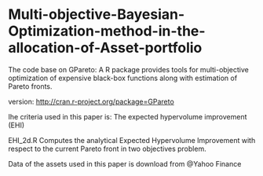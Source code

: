 # Multi-objective-Bayesian-Optimization-method-in-the-allocation-of-Asset-portfolio
The code base on GPareto: A R package provides tools for multi-objective optimization of expensive black-box functions along with estimation of Pareto fronts.

version: http://cran.r-project.org/package=GPareto

Ihe criteria used in this paper is: The expected hypervolume improvement (EHI) 

EHI_2d.R Computes the analytical Expected Hypervolume Improvement with respect to the current Pareto front in two objectives problem.

 Data of the assets used in this paper is download from @Yahoo Finance

